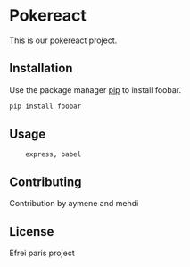 # Pokereact

This is our pokereact project.

## Installation

Use the package manager [pip](https://pip.pypa.io/en/stable/) to install foobar.

```bash
pip install foobar
```

## Usage

```Node js and React
    express, babel
```

## Contributing
Contribution by aymene and mehdi

## License
Efrei paris project
